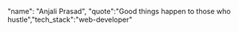 "name": "Anjali Prasad",
"quote":"Good things happen to those who hustle","tech_stack":"web-developer"